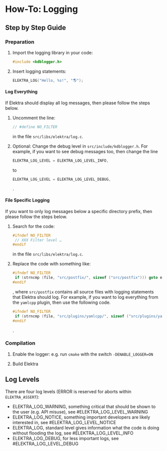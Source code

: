 # How-To: Logging

## Step by Step Guide

### Preparation

1. Import the logging library in your code:

   ```c
   #include <kdblogger.h>
   ```

2. Insert logging statements:

   ```c
   ELEKTRA_LOG("Hello, %s!", "🌎");
   ```

#### Log Everything

If Elektra should display all log messages, then please follow the steps below.

1. Uncomment the line:

   ```c
   // #define NO_FILTER
   ```

   in the file `src/libs/elektra/log.c`.

2. Optional: Change the debug level in `src/include/kdblogger.h`. For example, if you want to see debug messages too, then change the line

   ```c
   ELEKTRA_LOG_LEVEL = ELEKTRA_LOG_LEVEL_INFO,
   ```

   to

   ```c
   ELEKTRA_LOG_LEVEL = ELEKTRA_LOG_LEVEL_DEBUG,
   ```

   .

#### File Specific Logging

If you want to only log messages below a specific directory prefix, then please follow the steps below.

1. Search for the code:

   ```c
   #ifndef NO_FILTER
   	// XXX Filter level …
   #endif
   ```

   in the file `src/libs/elektra/log.c`.

2. Replace the code with something like:

   ```c
   #ifndef NO_FILTER
   	if (strncmp (file, "src/postfix/", sizeof ("src/postfix"))) goto end;
   #endif
   ```

   , where `src/postfix` contains all source files with logging statements that Elektra should log. For example, if you want to log everything from the `yamlcpp` plugin, then use the following code.

   ```c
   #ifndef NO_FILTER
   	if (strncmp (file, "src/plugins/yamlcpp/", sizeof ("src/plugins/yamlcpp"))) goto end;
   #endif
   ```

   .

### Compilation

1. Enable the logger: e.g. run `cmake` with the switch `-DENABLE_LOGGER=ON`

2. Build Elektra

## Log Levels

There are four log levels (ERROR is reserved for aborts within `ELEKTRA_ASSERT`):

- ELEKTRA_LOG_WARNING, something critical that should be shown to the user (e.g. API misuse), see #ELEKTRA_LOG_LEVEL_WARNING
- ELEKTRA_LOG_NOTICE, something important developers are likely interested in, see #ELEKTRA_LOG_LEVEL_NOTICE
- ELEKTRA_LOG, standard level gives information what the code is doing without flooding the log, see #ELEKTRA_LOG_LEVEL_INFO
- ELEKTRA_LOG_DEBUG, for less important logs, see #ELEKTRA_LOG_LEVEL_DEBUG

